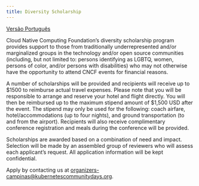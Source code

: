 ```yaml
---
title: Diversity Scholarship
---
```

[Versão Português](./diversity-scholarship-pt_br.md)

Cloud Native Computing Foundation’s diversity scholarship program provides support to those from traditionally underrepresented and/or marginalized groups in the technology and/or open source communities (including, but not limited to: persons identifying as LGBTQ, women, persons of color, and/or persons with disabilities) who may not otherwise have the opportunity to attend CNCF events for financial reasons.

A number of scholarships will be provided and recipients will receive up to $1500 to reimburse actual travel expenses. Please note that you will be responsible to arrange and reserve your hotel and flight directly. You will then be reimbursed up to the maximum stipend amount of $1,500 USD after the event. The stipend may only be used for the following: coach airfare, hotel/accommodations (up to four nights), and ground transportation (to and from the airport). Recipients will also receive complimentary conference registration and meals during the conference will be provided.

Scholarships are awarded based on a combination of need and impact. Selection will be made by an assembled group of reviewers who will assess each applicant’s request.  All application information will be kept confidential.

Apply by contacting us at [organizers-campinas@kubernetescommunitydays.org](mailto:organizers-campinas@kubernetescommunitydays.org).

